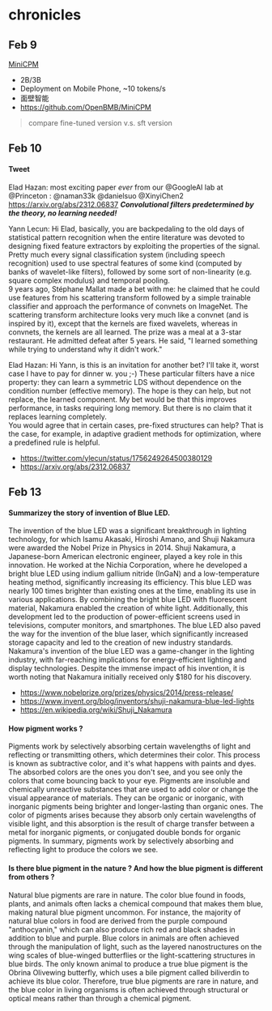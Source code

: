 # chronicles

## Feb 9

[MiniCPM](https://huggingface.co/openbmb/MiniCPM)

* 2B/3B 
* Deployment on Mobile Phone, ~10 tokens/s
* 面壁智能
* https://github.com/OpenBMB/MiniCPM

> compare fine-tuned version v.s. sft version

## Feb 10

#### Tweet

Elad Hazan: 
most exciting paper *ever* from our @GoogleAI lab at @Princeton : @naman33k @danielsuo @XinyiChen2 https://arxiv.org/abs/2312.06837
***Convolutional filters predetermined by the theory, no learning needed!***

Yann Lecun:
Hi Elad, basically, you are backpedaling to the old days of statistical pattern recognition when the entire literature was devoted to designing fixed feature extractors by exploiting the properties of the signal.  
Pretty much every signal classification system (including speech recognition) used to use spectral features of some kind (computed by banks of wavelet-like filters), followed by some sort of non-linearity (e.g. square complex modulus) and temporal pooling.  
9 years ago, Stéphane Mallat made a bet with me: he claimed that he could use features from his scattering transform followed by a simple trainable classifier and approach the performance of convnets on ImageNet.
The scattering transform architecture looks very much like a convnet (and is inspired by it), except that the kernels are fixed wavelets, whereas in convnets, the kernels are all learned.
The prize was a meal at a 3-star restaurant.
He admitted defeat after 5 years.
He said, "I learned something while trying to understand why it didn't work."

Elad Hazan: 
Hi Yann, is this is an invitation for another bet? I'll take it, worst case I have to pay for dinner w. you ;-) 
These particular filters have a nice property: they can learn a symmetric LDS without dependence on the condition number (effective memory).
The hope is they can help, but not replace, the learned component. My bet would be that this improves performance, in tasks requiring long memory. But there is no claim that it replaces learning completely.  
You would agree that in certain cases, pre-fixed structures can help? That is the case, for example, in adaptive gradient methods for optimization, where a predefined rule is helpful.

* https://twitter.com/ylecun/status/1756249264500380129
* https://arxiv.org/abs/2312.06837

## Feb 13

#### Summarizey the story of invention of Blue LED.

The invention of the blue LED was a significant breakthrough in lighting technology, for which Isamu Akasaki, Hiroshi Amano, and Shuji Nakamura were awarded the Nobel Prize in Physics in 2014. Shuji Nakamura, a Japanese-born American electronic engineer, played a key role in this innovation. He worked at the Nichia Corporation, where he developed a bright blue LED using indium gallium nitride (InGaN) and a low-temperature heating method, significantly increasing its efficiency. This blue LED was nearly 100 times brighter than existing ones at the time, enabling its use in various applications. By combining the bright blue LED with fluorescent material, Nakamura enabled the creation of white light. Additionally, this development led to the production of power-efficient screens used in televisions, computer monitors, and smartphones. The blue LED also paved the way for the invention of the blue laser, which significantly increased storage capacity and led to the creation of new industry standards.  Nakamura's invention of the blue LED was a game-changer in the lighting industry, with far-reaching implications for energy-efficient lighting and display technologies. Despite the immense impact of his invention, it is worth noting that Nakamura initially received only $180 for his discovery.

* https://www.nobelprize.org/prizes/physics/2014/press-release/
* https://www.invent.org/blog/inventors/shuji-nakamura-blue-led-lights
* https://en.wikipedia.org/wiki/Shuji_Nakamura

#### How pigment works ?

Pigments work by selectively absorbing certain wavelengths of light and reflecting or transmitting others, which determines their color. This process is known as subtractive color, and it's what happens with paints and dyes. The absorbed colors are the ones you don't see, and you see only the colors that come bouncing back to your eye. Pigments are insoluble and chemically unreactive substances that are used to add color or change the visual appearance of materials. They can be organic or inorganic, with inorganic pigments being brighter and longer-lasting than organic ones. The color of pigments arises because they absorb only certain wavelengths of visible light, and this absorption is the result of charge transfer between a metal for inorganic pigments, or conjugated double bonds for organic pigments. In summary, pigments work by selectively absorbing and reflecting light to produce the colors we see.

#### Is there blue pigment in the nature ? And how the blue pigment is different from others ?

Natural blue pigments are rare in nature. The color blue found in foods, plants, and animals often lacks a chemical compound that makes them blue, making natural blue pigment uncommon. For instance, the majority of natural blue colors in food are derived from the purple compound "anthocyanin," which can also produce rich red and black shades in addition to blue and purple. Blue colors in animals are often achieved through the manipulation of light, such as the layered nanostructures on the wing scales of blue-winged butterflies or the light-scattering structures in blue birds. The only known animal to produce a true blue pigment is the Obrina Olivewing butterfly, which uses a bile pigment called biliverdin to achieve its blue color. Therefore, true blue pigments are rare in nature, and the blue color in living organisms is often achieved through structural or optical means rather than through a chemical pigment.

